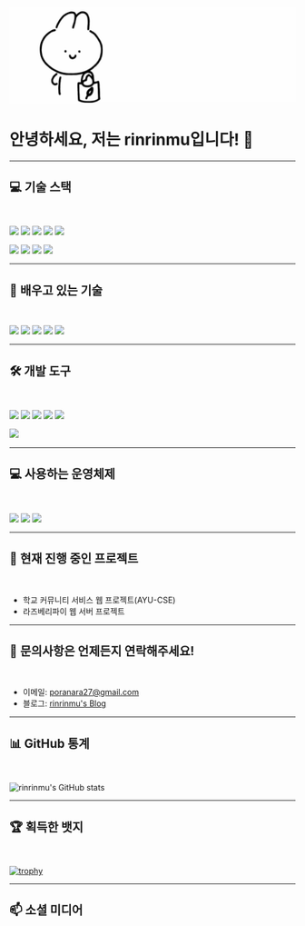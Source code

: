 ![Header](./newbanner.gif)


# 안녕하세요, 저는 **rinrinmu**입니다! 👋

---

## 💻 기술 스택

<br>

<!-- 첫 번째 줄 (최대 5개 아이콘) -->
<img src="https://img.shields.io/badge/C++-00599C?style=flat-square&logo=C%2B%2B&logoColor=white" height="22"/> <img src="https://img.shields.io/badge/Python-3776AB?style=flat-square&logo=Python&logoColor=white" height="22"/> <img src="https://img.shields.io/badge/SQLite-003B57?style=flat-square&logo=SQLite&logoColor=white" height="22"/> <img src="https://img.shields.io/badge/MySQL-4479A1?style=flat-square&logo=MySQL&logoColor=white" height="22"/> <img src="https://img.shields.io/badge/SQLAlchemy-000000?style=flat-square&logo=SQLAlchemy&logoColor=white" height="22"/>
<br>

<!-- 두 번째 줄 -->
<img src="https://img.shields.io/badge/FastAPI-009688?style=flat-square&logo=FastAPI&logoColor=white" height="22"/> <img src="https://img.shields.io/badge/HTML5-E34F26?style=flat-square&logo=HTML5&logoColor=white" height="22"/> <img src="https://img.shields.io/badge/CSS3-1572B6?style=flat-square&logo=CSS3&logoColor=white" height="22"/> <img src="https://img.shields.io/badge/Raspberry&nbsp;Pi-A22846?style=flat-square&logo=Raspberry%20Pi&logoColor=white" height="22"/>

---

## 🌱 배우고 있는 기술

<br>

<img src="https://img.shields.io/badge/Node.js-339933?style=flat-square&logo=Node.js&logoColor=white" height="22"/> <img src="https://img.shields.io/badge/React-61DAFB?style=flat-square&logo=React&logoColor=black" height="22"/> <img src="https://img.shields.io/badge/Java-007396?style=flat-square&logo=Java&logoColor=white" height="22"/> <img src="https://img.shields.io/badge/Kotlin-0095D5?style=flat-square&logo=Kotlin&logoColor=white" height="22"/> <img src="https://img.shields.io/badge/OpenGL-5586A4?style=flat-square&logo=OpenGL&logoColor=white" height="22"/>

---

## 🛠 개발 도구

<br>

<!-- 첫 번째 줄 -->
<img src="https://img.shields.io/badge/PyCharm-000000?style=flat-square&logo=PyCharm&logoColor=white" height="22"/> <img src="https://img.shields.io/badge/IntelliJ&nbsp;IDEA-000000?style=flat-square&logo=IntelliJ%20IDEA&logoColor=white" height="22"/> <img src="https://img.shields.io/badge/Eclipse&nbsp;IDE-2C2255?style=flat-square&logo=Eclipse%20IDE&logoColor=white" height="22"/> <img src="https://img.shields.io/badge/Visual&nbsp;Studio-5C2D91?style=flat-square&logo=Visual%20Studio&logoColor=white" height="22"/> <img src="https://img.shields.io/badge/JetBrains-000000?style=flat-square&logo=JetBrains&logoColor=white" height="22"/>
<br>

<!-- 두 번째 줄 -->
<img src="https://img.shields.io/badge/Git-F05032?style=flat-square&logo=Git&logoColor=white" height="22"/>

---

## 💻 사용하는 운영체제

<br>

<img src="https://img.shields.io/badge/Windows-0078D6?style=flat-square&logo=Windows&logoColor=white" height="22"/> <img src="https://img.shields.io/badge/Fedora-294172?style=flat-square&logo=Fedora&logoColor=white" height="22"/> <img src="https://img.shields.io/badge/Raspbian-A22846?style=flat-square&logo=Raspberry%20Pi&logoColor=white" height="22"/>

---

## 🔭 현재 진행 중인 프로젝트

<br>

- 학교 커뮤니티 서비스 웹 프로젝트(AYU-CSE)
- 라즈베리파이 웹 서버 프로젝트

---

## 💬 문의사항은 언제든지 연락해주세요!

<br>

- 이메일: [poranara27@gmail.com](mailto:poranara27@gmail.com)
- 블로그: [rinrinmu's Blog](https://yourblogurl.com)

---

## 📊 GitHub 통계

<br>

![rinrinmu's GitHub stats](https://github-readme-stats.vercel.app/api?username=rinrinmu&show_icons=true&theme=tokyonight)

---

## 🏆 획득한 뱃지

<br>

[![trophy](https://github-profile-trophy.vercel.app/?username=rinrinmu&theme=onedark)](https://github.com/ryo-ma/github-profile-trophy)

---

## 📫 소셜 미디어

<br>

